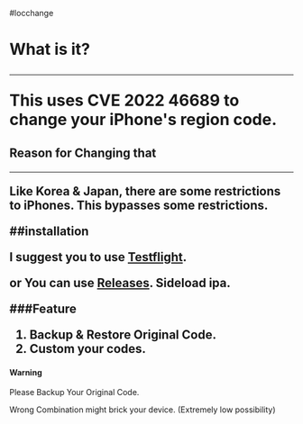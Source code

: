 #locchange

<h1> What is it?

---

This uses CVE 2022 46689 to change your iPhone's region code. 

<h2> Reason for Changing that

---

Like Korea & Japan, there are some restrictions to iPhones. This bypasses some restrictions.

##installation

I suggest you to use [Testflight]("https://testflight.apple.com/join/M4bvduzr").

or You can use [Releases]("https://github.com/PARKasd/locchange/releases"). Sideload ipa.

###Feature 

1. Backup & Restore Original Code.
2. Custom your codes.

#### Warning

Please Backup Your Original Code.

Wrong Combination might brick your device. (Extremely low possibility)
